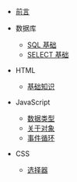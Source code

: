 - [前言](/)
- 数据库
  
   - [SQL 基础](MySQL/SQL)
   - [SELECT 基础](MySQL/SELECT)
- HTML
  
   - [基础知识](HTML/index)
- JavaScript
  
   - [数据类型](JavaScript/data-type)
   - [关于对象](JavaScript/Object)
   - [事件循环](JavaScript/event-loop)
- CSS
   - [选择器](CSS/Selector)



